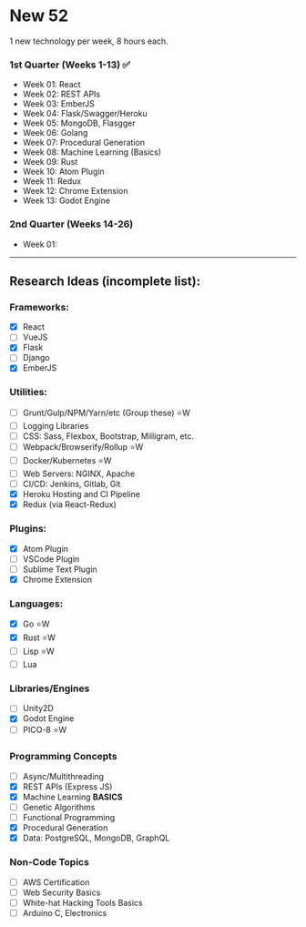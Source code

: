 # New 52
1 new technology per week, 8 hours each.

### 1st Quarter (Weeks 1-13) :white_check_mark:
* Week 01: React
* Week 02: REST APIs
* Week 03: EmberJS
* Week 04: Flask/Swagger/Heroku
* Week 05: MongoDB, Flasgger
* Week 06: Golang
* Week 07: Procedural Generation
* Week 08: Machine Learning (Basics)
* Week 09: Rust
* Week 10: Atom Plugin
* Week 11: Redux
* Week 12: Chrome Extension
* Week 13: Godot Engine

### 2nd Quarter (Weeks 14-26)
* Week 01: 
---

## Research Ideas (incomplete list):
### Frameworks:
- [x] React
- [ ] VueJS
- [x] Flask
- [ ] Django
- [x] EmberJS
### Utilities:
- [ ] Grunt/Gulp/NPM/Yarn/etc (Group these)  :star:W
- [ ] Logging Libraries
- [ ] CSS: Sass, Flexbox, Bootstrap, Milligram, etc.
- [ ] Webpack/Browserify/Rollup  :star:W
- [ ] Docker/Kubernetes :star:W
- [ ] Web Servers: NGINX, Apache
- [ ] CI/CD: Jenkins, Gitlab, Git
- [x] Heroku Hosting and CI Pipeline
- [x] Redux (via React-Redux)
### Plugins:
- [x] Atom Plugin
- [ ] VSCode Plugin
- [ ] Sublime Text Plugin
- [x] Chrome Extension
### Languages:
- [x] Go  :star:W
- [x] Rust  :star:W
- [ ] Lisp  :star:W
- [ ] Lua
### Libraries/Engines
- [ ] Unity2D
- [x] Godot Engine
- [ ] PICO-8  :star:W
### Programming Concepts
- [ ] Async/Multithreading
- [x] REST APIs (Express JS)
- [x] Machine Learning **BASICS**
- [ ] Genetic Algorithms
- [ ] Functional Programming
- [x] Procedural Generation
- [x] Data:  PostgreSQL, MongoDB, GraphQL
### Non-Code Topics
- [ ] AWS Certification
- [ ] Web Security Basics
- [ ] White-hat Hacking Tools Basics
- [ ] Arduino C, Electronics
